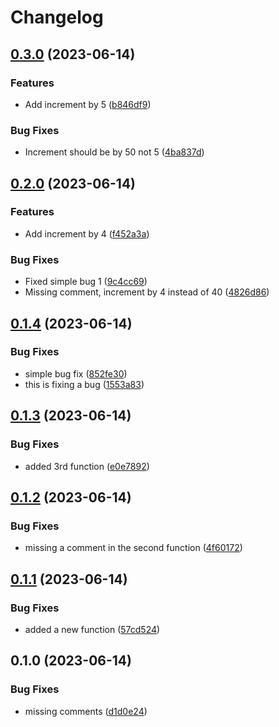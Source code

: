 # Changelog

## [0.3.0](https://github.com/mkanoor/test_kmn_456/compare/v0.2.0...v0.3.0) (2023-06-14)


### Features

* Add increment by 5 ([b846df9](https://github.com/mkanoor/test_kmn_456/commit/b846df97413490fab7a4ee692f99f54cc0e0faeb))


### Bug Fixes

* Increment should be by 50 not 5 ([4ba837d](https://github.com/mkanoor/test_kmn_456/commit/4ba837d56edaa7c72dcba64ec772a0c730b388c1))

## [0.2.0](https://github.com/mkanoor/test_kmn_456/compare/v0.1.4...v0.2.0) (2023-06-14)


### Features

* Add increment by 4 ([f452a3a](https://github.com/mkanoor/test_kmn_456/commit/f452a3a786feedb82d516f3258d006d3a3bb1ffb))


### Bug Fixes

* Fixed simple bug 1 ([9c4cc69](https://github.com/mkanoor/test_kmn_456/commit/9c4cc69600aa5ac630f7591ff8ecedd810ea7dd7))
* Missing comment, increment by 4 instead of 40 ([4826d86](https://github.com/mkanoor/test_kmn_456/commit/4826d8677d238818fed36136cc564c3693590165))

## [0.1.4](https://github.com/mkanoor/test_kmn_456/compare/v0.1.3...v0.1.4) (2023-06-14)


### Bug Fixes

* simple bug fix ([852fe30](https://github.com/mkanoor/test_kmn_456/commit/852fe30e83087684be4e47ea7a376211a92a141e))
* this is fixing a bug ([1553a83](https://github.com/mkanoor/test_kmn_456/commit/1553a8352873f69e55119329d8d641b38878d1ff))

## [0.1.3](https://github.com/mkanoor/test_kmn_456/compare/v0.1.2...v0.1.3) (2023-06-14)


### Bug Fixes

* added 3rd function ([e0e7892](https://github.com/mkanoor/test_kmn_456/commit/e0e78928637624044eca0dd5988bfb661ddaebbd))

## [0.1.2](https://github.com/mkanoor/test_kmn_456/compare/v0.1.1...v0.1.2) (2023-06-14)


### Bug Fixes

* missing a comment in the second function ([4f60172](https://github.com/mkanoor/test_kmn_456/commit/4f601725f686d5041e1fa36c6063c3c4703c535d))

## [0.1.1](https://github.com/mkanoor/test_kmn_456/compare/v0.1.0...v0.1.1) (2023-06-14)


### Bug Fixes

* added a new function ([57cd524](https://github.com/mkanoor/test_kmn_456/commit/57cd524cb859e0d53818cc1f1e3fdbfe05e27f21))

## 0.1.0 (2023-06-14)


### Bug Fixes

* missing comments ([d1d0e24](https://github.com/mkanoor/test_kmn_456/commit/d1d0e24cfdb66bca938d22ee08d736042ef865ad))
